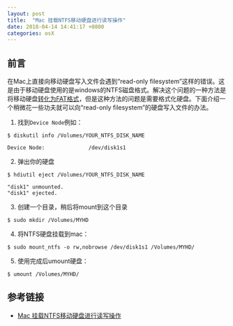 ```yaml
---
layout: post
title:  "Mac 挂载NTFS移动硬盘进行读写操作"
date: 2018-04-14 14:41:17 +0800
categories: osX
---
```


## 前言
在Mac上直接向移动硬盘写入文件会遇到“read-only filesystem”这样的错误。这是由于移动硬盘使用的是windows的NTFS磁盘格式。解决这个问题的一种方法是将移动硬盘[转化为FAT格式](https://business.tutsplus.com/tutorials/quick-tip-solving-read-only-external-drive-problems-on-your-mac--mac-52507)，但是这种方法的问题是需要格式化硬盘。下面介绍一个稍微花一些功夫就可以向“read-only filesystem”的硬盘写入文件的办法。

1. 找到`Device Node`例如：
```
$ diskutil info /Volumes/YOUR_NTFS_DISK_NAME

Device Node:              /dev/disk1s1
```

2. 弹出你的硬盘
```
$ hdiutil eject /Volumes/YOUR_NTFS_DISK_NAME

"disk1" unmounted.
"disk1" ejected.
```

3. 创建一个目录，稍后将mount到这个目录
```
$ sudo mkdir /Volumes/MYHD
```

4. 将NTFS硬盘挂载到mac：
```
$ sudo mount_ntfs -o rw,nobrowse /dev/disk1s1 /Volumes/MYHD/
```

5. 使用完成后umount硬盘：
```
$ umount /Volumes/MYHD/
```

## 参考链接
* [Mac 挂载NTFS移动硬盘进行读写操作](https://blog.csdn.net/sunbiao0526/article/details/8566317)
